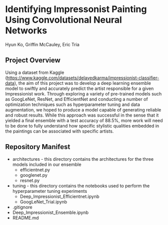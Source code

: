 # Identifying Impressonist Painting Using Convolutional Neural Networks
Hyun Ko, Griffin McCauley, Eric Tria

## Project Overview

Using a dataset from Kaggle (https://www.kaggle.com/datasets/delayedkarma/impressionist-classifier-data), the aim of this project was to develop a deep learning ensemble model to swiftly and accurately predict the artist responsible for a given Impressionist work. Through exploring a variety of pre-trained models such as GoogLeNet, ResNet, and EfficientNet and conducting a number of optimization techniques such as hyperparameter tuning and data augmentation, we hoped to produce a model capable of generating reliable and robust results. While this approach was successful in the sense that it yielded a final ensemble with a test accuracy of 88.5%, more work will need to be done to fully understand how specific stylistic qualities embedded in the paintings can be associated with specific artists.

## Repository Manifest

* architectures    - this directory contains the architectures for the three models included in our ensemble
    * efficientnet.py
    * googlenet.py
    * resnet.py
* tuning    - this directory contains the notebooks used to perform the hyperparameter tuning experiments
    * Deep_Impressionist_Efficientnet.ipynb
    * GoogLeNet_Trial.ipynb
* .gitignore
* Deep_Impressionist_Ensemble.ipynb
* README.md
